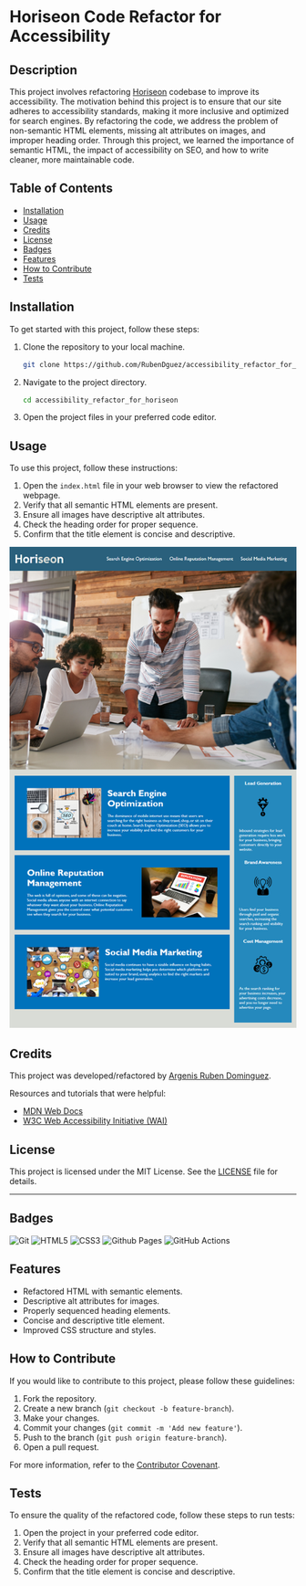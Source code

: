 # Horiseon Code Refactor for Accessibility

## Description

This project involves refactoring [Horiseon](https://rubendguez.github.io/accessibility_refactor_for_horiseon) codebase to improve its accessibility. The motivation behind this project is to ensure that our site adheres to accessibility standards, making it more inclusive and optimized for search engines. By refactoring the code, we address the problem of non-semantic HTML elements, missing alt attributes on images, and improper heading order. Through this project, we learned the importance of semantic HTML, the impact of accessibility on SEO, and how to write cleaner, more maintainable code.

## Table of Contents

- [Installation](#installation)
- [Usage](#usage)
- [Credits](#credits)
- [License](#license)
- [Badges](#badges)
- [Features](#features)
- [How to Contribute](#how-to-contribute)
- [Tests](#tests)

## Installation

To get started with this project, follow these steps:

1. Clone the repository to your local machine.
    ```bash
    git clone https://github.com/RubenDguez/accessibility_refactor_for_horiseon.git
    ```
2. Navigate to the project directory.
    ```bash
    cd accessibility_refactor_for_horiseon
    ```
3. Open the project files in your preferred code editor.

## Usage

To use this project, follow these instructions:

1. Open the `index.html` file in your web browser to view the refactored webpage.
2. Verify that all semantic HTML elements are present.
3. Ensure all images have descriptive alt attributes.
4. Check the heading order for proper sequence.
5. Confirm that the title element is concise and descriptive.

![Screenshot](assets/images/01-html-css-git-homework-demo.png)

## Credits

This project was developed/refactored by [Argenis Ruben Dominguez](https://github.com/RubenDguez). 

Resources and tutorials that were helpful:
- [MDN Web Docs](https://developer.mozilla.org/)
- [W3C Web Accessibility Initiative (WAI)](https://www.w3.org/WAI/)

## License

This project is licensed under the MIT License. See the [LICENSE](LICENSE) file for details.

---

## Badges

![Git](https://img.shields.io/badge/git-%23F05033.svg?style=for-the-badge&logo=git&logoColor=white)
![HTML5](https://img.shields.io/badge/html5-%23E34F26.svg?style=for-the-badge&logo=html5&logoColor=white)
![CSS3](https://img.shields.io/badge/css3-%231572B6.svg?style=for-the-badge&logo=css3&logoColor=white)
![Github Pages](https://img.shields.io/badge/github%20pages-121013?style=for-the-badge&logo=github&logoColor=white)
![GitHub Actions](https://img.shields.io/badge/github%20actions-%232671E5.svg?style=for-the-badge&logo=githubactions&logoColor=white)

## Features

- Refactored HTML with semantic elements.
- Descriptive alt attributes for images.
- Properly sequenced heading elements.
- Concise and descriptive title element.
- Improved CSS structure and styles.

## How to Contribute

If you would like to contribute to this project, please follow these guidelines:

1. Fork the repository.
2. Create a new branch (`git checkout -b feature-branch`).
3. Make your changes.
4. Commit your changes (`git commit -m 'Add new feature'`).
5. Push to the branch (`git push origin feature-branch`).
6. Open a pull request.

For more information, refer to the [Contributor Covenant](https://www.contributor-covenant.org/).

## Tests

To ensure the quality of the refactored code, follow these steps to run tests:

1. Open the project in your preferred code editor.
2. Verify that all semantic HTML elements are present.
3. Ensure all images have descriptive alt attributes.
4. Check the heading order for proper sequence.
5. Confirm that the title element is concise and descriptive.

